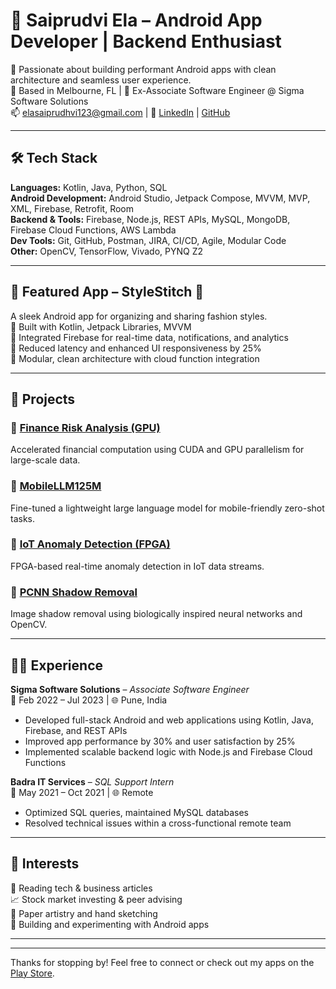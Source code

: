
# 📱 Saiprudvi Ela – Android App Developer | Backend Enthusiast  

🎯 Passionate about building performant Android apps with clean architecture and seamless user experience.  
📍 Based in Melbourne, FL | 💼 Ex-Associate Software Engineer @ Sigma Software Solutions  
📫 elasaiprudhvi123@gmail.com | 🔗 [LinkedIn](https://linkedin.com/in/prudvi0102) | [GitHub](https://github.com/saiprudvi0102)

---

## 🛠️ Tech Stack  
**Languages:** Kotlin, Java, Python, SQL  
**Android Development:** Android Studio, Jetpack Compose, MVVM, MVP, XML, Firebase, Retrofit, Room  
**Backend & Tools:** Firebase, Node.js, REST APIs, MySQL, MongoDB, Firebase Cloud Functions, AWS Lambda  
**Dev Tools:** Git, GitHub, Postman, JIRA, CI/CD, Agile, Modular Code  
**Other:** OpenCV, TensorFlow, Vivado, PYNQ Z2  

---

## 🚀 Featured App – StyleStitch 👗  
A sleek Android app for organizing and sharing fashion styles.  
🔹 Built with Kotlin, Jetpack Libraries, MVVM  
🔹 Integrated Firebase for real-time data, notifications, and analytics  
🔹 Reduced latency and enhanced UI responsiveness by 25%  
🔹 Modular, clean architecture with cloud function integration

---

## 📂 Projects

### 🔧 [Finance Risk Analysis (GPU)](https://github.com/saiprudvi0102/Finance-Risk-Analysis-GPU)  
Accelerated financial computation using CUDA and GPU parallelism for large-scale data.

### 🤖 [MobileLLM125M](https://github.com/saiprudvi0102/MobileLLM125M)  
Fine-tuned a lightweight large language model for mobile-friendly zero-shot tasks.

### 📡 [IoT Anomaly Detection (FPGA)](https://github.com/saiprudvi0102/AnomalyDetection)  
FPGA-based real-time anomaly detection in IoT data streams.

### 🌅 [PCNN Shadow Removal](https://github.com/saiprudvi0102/PCNN-Shadow-Removal)  
Image shadow removal using biologically inspired neural networks and OpenCV.

---

## 👨‍💻 Experience

**Sigma Software Solutions** – *Associate Software Engineer*  
📆 Feb 2022 – Jul 2023 | 🌐 Pune, India  
- Developed full-stack Android and web applications using Kotlin, Java, Firebase, and REST APIs  
- Improved app performance by 30% and user satisfaction by 25%  
- Implemented scalable backend logic with Node.js and Firebase Cloud Functions

**Badra IT Services** – *SQL Support Intern*  
📆 May 2021 – Oct 2021 | 🌐 Remote  
- Optimized SQL queries, maintained MySQL databases  
- Resolved technical issues within a cross-functional remote team

---

## 🎯 Interests  
📖 Reading tech & business articles  
📈 Stock market investing & peer advising  
🎨 Paper artistry and hand sketching  
📱 Building and experimenting with Android apps  

---

---

Thanks for stopping by! Feel free to connect or check out my apps on the [Play Store](https://play.google.com/store/apps/details?id=com.project.BucketListTech).
